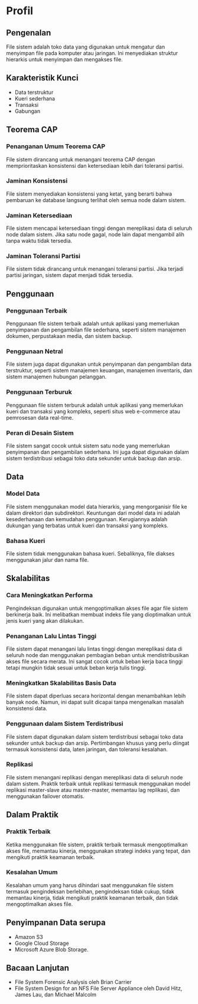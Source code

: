 # Profil

## **Pengenalan**

File sistem adalah toko data yang digunakan untuk mengatur dan menyimpan file pada komputer atau jaringan. Ini menyediakan struktur hierarkis untuk menyimpan dan mengakses file.

## **Karakteristik Kunci**

- Data terstruktur
- Kueri sederhana
- Transaksi
- Gabungan

## **Teorema CAP**

### **Penanganan Umum Teorema CAP**

File sistem dirancang untuk menangani teorema CAP dengan memprioritaskan konsistensi dan ketersediaan lebih dari toleransi partisi.

### **Jaminan Konsistensi**

File sistem menyediakan konsistensi yang ketat, yang berarti bahwa pembaruan ke database langsung terlihat oleh semua node dalam sistem.

### **Jaminan Ketersediaan**

File sistem mencapai ketersediaan tinggi dengan mereplikasi data di seluruh node dalam sistem. Jika satu node gagal, node lain dapat mengambil alih tanpa waktu tidak tersedia.

### **Jaminan Toleransi Partisi**

File sistem tidak dirancang untuk menangani toleransi partisi. Jika terjadi partisi jaringan, sistem dapat menjadi tidak tersedia.

## **Penggunaan**

### **Penggunaan Terbaik**

Penggunaan file sistem terbaik adalah untuk aplikasi yang memerlukan penyimpanan dan pengambilan file sederhana, seperti sistem manajemen dokumen, perpustakaan media, dan sistem backup.

### **Penggunaan Netral**

File sistem juga dapat digunakan untuk penyimpanan dan pengambilan data terstruktur, seperti sistem manajemen keuangan, manajemen inventaris, dan sistem manajemen hubungan pelanggan.

### **Penggunaan Terburuk**

Penggunaan file sistem terburuk adalah untuk aplikasi yang memerlukan kueri dan transaksi yang kompleks, seperti situs web e-commerce atau pemrosesan data real-time.

### **Peran di Desain Sistem**

File sistem sangat cocok untuk sistem satu node yang memerlukan penyimpanan dan pengambilan sederhana. Ini juga dapat digunakan dalam sistem terdistribusi sebagai toko data sekunder untuk backup dan arsip.

## Data

### **Model Data**

File sistem menggunakan model data hierarkis, yang mengorganisir file ke dalam direktori dan subdirektori. Keuntungan dari model data ini adalah kesederhanaan dan kemudahan penggunaan. Kerugiannya adalah dukungan yang terbatas untuk kueri dan transaksi yang kompleks.

### **Bahasa Kueri**

File sistem tidak menggunakan bahasa kueri. Sebaliknya, file diakses menggunakan jalur dan nama file.

## **Skalabilitas**

### **Cara Meningkatkan Performa**

Pengindeksan digunakan untuk mengoptimalkan akses file agar file sistem berkinerja baik. Ini melibatkan membuat indeks file yang dioptimalkan untuk jenis kueri yang akan dilakukan.

### **Penanganan Lalu Lintas Tinggi**

File sistem dapat menangani lalu lintas tinggi dengan mereplikasi data di seluruh node dan menggunakan pembagian beban untuk mendistribusikan akses file secara merata. Ini sangat cocok untuk beban kerja baca tinggi tetapi mungkin tidak sesuai untuk beban kerja tulis tinggi.

### **Meningkatkan Skalabilitas Basis Data**

File sistem dapat diperluas secara horizontal dengan menambahkan lebih banyak node. Namun, ini dapat sulit dicapai tanpa mengenalkan masalah konsistensi data.

### **Penggunaan dalam Sistem Terdistribusi**

File sistem dapat digunakan dalam sistem terdistribusi sebagai toko data sekunder untuk backup dan arsip. Pertimbangan khusus yang perlu diingat termasuk konsistensi data, laten jaringan, dan toleransi kesalahan.

### **Replikasi**

File sistem menangani replikasi dengan mereplikasi data di seluruh node dalam sistem. Praktik terbaik untuk replikasi termasuk menggunakan model replikasi master-slave atau master-master, memantau lag replikasi, dan menggunakan failover otomatis.

## Dalam Praktik

### **Praktik Terbaik**

Ketika menggunakan file sistem, praktik terbaik termasuk mengoptimalkan akses file, memantau kinerja, menggunakan strategi indeks yang tepat, dan mengikuti praktik keamanan terbaik.

### **Kesalahan Umum**

Kesalahan umum yang harus dihindari saat menggunakan file sistem termasuk pengindeksan berlebihan, pengindeksan tidak cukup, tidak memantau kinerja, tidak mengikuti praktik keamanan terbaik, dan tidak mengoptimalkan akses file.

## Penyimpanan Data serupa

- Amazon S3
- Google Cloud Storage
- Microsoft Azure Blob Storage.

## Bacaan Lanjutan

- File System Forensic Analysis oleh Brian Carrier
- File System Design for an NFS File Server Appliance oleh David Hitz, James Lau, dan Michael Malcolm
